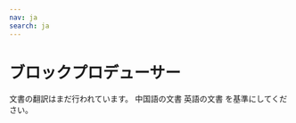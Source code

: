 ```yaml
---
nav: ja
search: ja
---
```


# ブロックプロデューサー

<p class="warning">
  文書の翻訳はまだ行われています。 <a router-link="/zh-Hans">中国語の文書</a>  <a router-link="/home">英語の文書</a> を基準にしてください。
</p>
